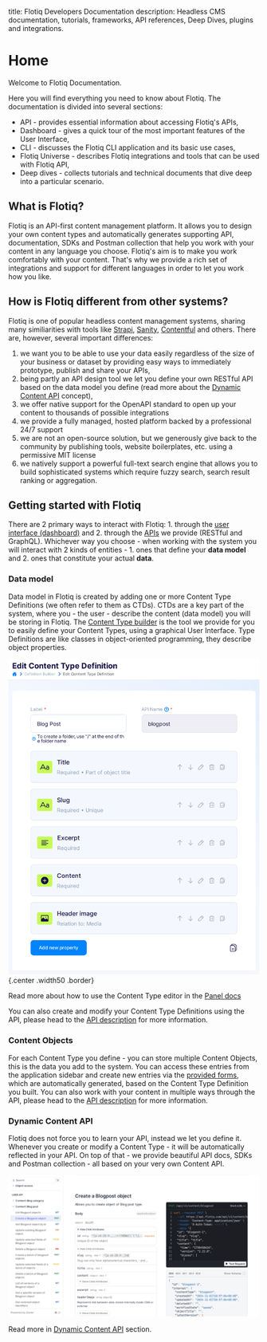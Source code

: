 title: Flotiq Developers Documentation
description: Headless CMS documentation, tutorials, frameworks, API references, Deep Dives, plugins and integrations.

# Home

Welcome to Flotiq Documentation.

Here you will find everything you need to know about Flotiq. The documentation is divided into several sections:

- API - provides essential information about accessing Flotiq's APIs,
- Dashboard - gives a quick tour of the most important features of the User Interface,
- CLI - discusses the Flotiq CLI application and its basic use cases,
- Flotiq Universe - describes Flotiq integrations and tools that can be used with Flotiq API,
- Deep dives - collects tutorials and technical documents that dive deep into a particular scenario.

## What is Flotiq?

Flotiq is an API-first content management platform. It allows you to design your own content types and automatically generates supporting API, documentation, SDKs and Postman collection that help you work with your content in any language you choose. Flotiq's aim is to make you work comfortably with your content. That's why we provide a rich set of integrations and support for different languages in order to let you work how you like. 

## How is Flotiq different from other systems?

Flotiq is one of popular headless content management systems, sharing many similiarities with tools like [Strapi](https://strapi.io), [Sanity](https://sanity.io), [Contentful](https://contentful.com) and others. There are, however, several important differences:

1. we want you to be able to use your data easily regardless of the size of your business or dataset by providing easy ways to immediately prototype, publish and share your APIs,
2. being partly an API design tool we let you define your own RESTful API based on the data model you define (read more about the [Dynamic Content API](API/dynamic-content-api.md) concept),
3. we offer native support for the OpenAPI standard to open up your content to thousands of possible integrations
4. we provide a fully managed, hosted platform backed by a professional 24/7 support
5. we are not an open-source solution, but we generously give back to the community by publishing tools, website boilerplates, etc. using a permissive MIT license
6. we natively support a powerful full-text search engine that allows you to build sophisticated systems which require fuzzy search, search result ranking or aggregation.

## Getting started with Flotiq

There are 2 primary ways to interact with Flotiq: 1. through the [user interface (dashboard)](panel/) and 2. through the [APIs](API/) we provide (RESTful and GraphQL). Whichever way you choose - when working with the system you will interact with 2 kinds of entities - 1. ones that define your **data model** and 2. ones that constitute your actual **data**.

### Data model

Data model in Flotiq is created by adding one or more Content Type Definitions (we often refer to them as CTDs). CTDs are a key part of the system, where you - the user - describe the content (data model) you will be storing in Flotiq. The [Content Type builder](panel/content-types.md) is the tool we provide for you to easily define your Content Types, using a graphical User Interface. Type Definitions are like classes in object-oriented programming, they describe object properties. 

![](panel/images/EditContentTypeDefinitions.png){.center .width50 .border}

Read more about how to use the Content Type editor in the [Panel docs](panel/content-types.md)

You can also create and modify your Content Type Definitions using the API, please head to the [API description](API/index.md) for more information.

### Content Objects

For each Content Type you define - you can store multiple Content Objects, this is the data you add to the system. You can access these entries from the application sidebar and create new entries via the [provided forms](panel/content-objects), which are automatically generated, based on the Content Type Definition you built. You can also work with your content in multiple ways through the API, please head to the [API description](API/index.md) for more information.


### Dynamic Content API

Flotiq does not force you to learn your API, instead we let you define it. Whenever you create or modify a Content Type - it will be automatically reflected in your API. On top of that - we provide beautiful API docs, SDKs and Postman collection - all based on your very own Content API. 

![](API/images/dynamic-content-api-docs.png)

Read more in [Dynamic Content API](API/dynamic-content-api.md) section.
